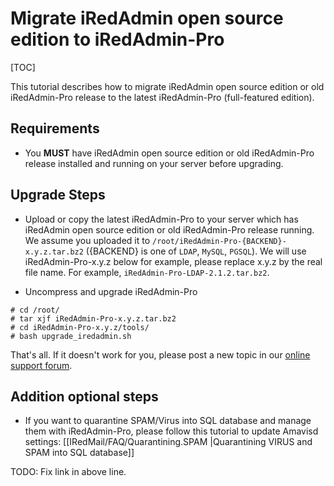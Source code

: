 # Migrate iRedAdmin open source edition to iRedAdmin-Pro

[TOC]

This tutorial describes how to migrate iRedAdmin open source edition or old
iRedAdmin-Pro release to the latest iRedAdmin-Pro (full-featured edition).

## Requirements

* You __MUST__ have iRedAdmin open source edition or old iRedAdmin-Pro release
installed and running on your server before upgrading.

## Upgrade Steps

* Upload or copy the latest iRedAdmin-Pro to your server which has iRedAdmin
open source edition or old iRedAdmin-Pro release running. We assume you
uploaded it to `/root/iRedAdmin-Pro-{BACKEND}-x.y.z.tar.bz2` ({BACKEND} is one
of `LDAP`, `MySQL`, `PGSQL`). We will use iRedAdmin-Pro-x.y.z below for
example, please replace x.y.z by the real file name. For example,
`iRedAdmin-Pro-LDAP-2.1.2.tar.bz2`.

* Uncompress and upgrade iRedAdmin-Pro

```
# cd /root/
# tar xjf iRedAdmin-Pro-x.y.z.tar.bz2
# cd iRedAdmin-Pro-x.y.z/tools/
# bash upgrade_iredadmin.sh
```

That's all. If it doesn't work for you, please post a new topic in our
[online support forum](http://www.iredmail.org/forum/).

## Addition optional steps

* If you want to quarantine SPAM/Virus into SQL database and manage them with
iRedAdmin-Pro, please follow this tutorial to update Amavisd settings: [[IRedMail/FAQ/Quarantining.SPAM |Quarantining VIRUS and SPAM into SQL database]]

TODO: Fix link in above line.

